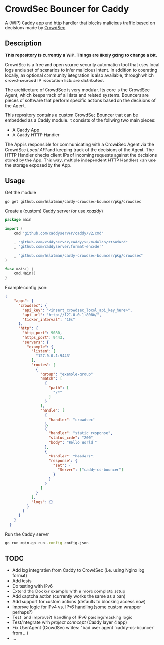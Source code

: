 # CrowdSec Bouncer for Caddy

A (WIP) Caddy app and http handler that blocks malicious traffic based on decisions made by [CrowdSec](https://crowdsec.net/).

## Description

__This repository is currently a WIP. Things are likely going to change a bit.__

CrowdSec is a free and open source security automation tool that uses local logs and a set of scenarios to infer malicious intent. 
In addition to operating locally, an optional community integration is also available, through which crowd-sourced IP reputation lists are distributed.

The architecture of CrowdSec is very modular.
Its core is the CrowdSec Agent, which keeps track of all data and related systems.
Bouncers are pieces of software that perform specific actions based on the decisions of the Agent.

This repository contains a custom CrowdSec Bouncer that can be embedded as a Caddy module.
It consists of the follwing two main pieces:

* A Caddy App
* A Caddy HTTP Handler

The App is responsible for communicating with a CrowdSec Agent via the CrowdSec *Local API* and keeping track of the decisions of the Agent.
The HTTP Handler checks client IPs of incoming requests against the decisions stored by the App.
This way, multiple independent HTTP Handlers can use the storage exposed by the App.

## Usage

Get the module

```bash
go get github.com/hslatman/caddy-crowdsec-bouncer/pkg/crowdsec
```

Create a (custom) Caddy server (or use *xcaddy*)

```go
package main

import (
	cmd "github.com/caddyserver/caddy/v2/cmd"

	_ "github.com/caddyserver/caddy/v2/modules/standard"
	_ "github.com/caddyserver/format-encoder"

	_ "github.com/hslatman/caddy-crowdsec-bouncer/pkg/crowdsec"
)

func main() {
	cmd.Main()
}
```

Example config.json:

```json
{   
    "apps": {
      "crowdsec": {
        "api_key": "<insert_crowdsec_local_api_key_here>",
        "api_url": "http://127.0.0.1:8080/",
        "ticker_interval": "10s"
      },
      "http": {
        "http_port": 9080,
        "https_port": 9443,
        "servers": {
          "example": {
            "listen": [
              "127.0.0.1:9443"
            ],
            "routes": [
              {
                "group": "example-group",
                "match": [
                  {
                    "path": [
                      "/*"
                    ]
                  }
                ],
                "handle": [
                  {
                    "handler": "crowdsec"
                  },
                  {
                    "handler": "static_response",
                    "status_code": "200",
                    "body": "Hello World!"
                  },
                  {
                    "handler": "headers",
                    "response": {
                      "set": {
                        "Server": ["caddy-cs-bouncer"]
                      }
                    }
                  }
                ]
              }
            ],
            "logs": {}
          }
        }
      }
    }
  }
```

Run the Caddy server

```bash
go run main.go run -config config.json
```

## TODO

* Add log integration from Caddy to CrowdSec (i.e. using Nginx log format)
* Add tests
* Do testing with IPv6
* Extend the Docker example with a more complete setup
* Add captcha action (currently works the same as a ban)
* Add support for custom actions (defaults to blocking access now)
* Improve logic for IPv4 vs. IPv6 handling (some custom wrapper, perhaps?)
* Test (and improve?) handling of IPv6 parsing/masking logic
* Test/integrate with *project conncept* (Caddy layer 4 app)
* Fix UserAgent (CrowdSec writes: "bad user agent 'caddy-cs-bouncer' from ...)
* ...